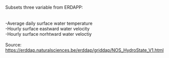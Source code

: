 Subsets three variable from ERDAPP: </br>
</br>
</br>
-Average daily surface water temperature </br>
-Hourly surface eastward water velocity </br>
-Hourly surface norhtward water veloctiy </br>
</br>
Source: https://erddap.naturalsciences.be/erddap/griddap/NOS_HydroState_V1.html
